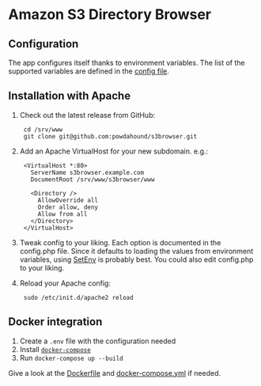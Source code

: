 Amazon S3 Directory Browser
===========================

Configuration
-------------

The app configures itself thanks to environment variables.
The list of the supported variables are defined in the [config file](www/config.php).


Installation with Apache
----------------------

1. Check out the latest release from GitHub:

        cd /srv/www
        git clone git@github.com:powdahound/s3browser.git

2. Add an Apache VirtualHost for your new subdomain. e.g.:

        <VirtualHost *:80>
          ServerName s3browser.example.com
          DocumentRoot /srv/www/s3browser/www

          <Directory />
            AllowOverride all
            Order allow, deny
            Allow from all
          </Directory>
        </VirtualHost>

3. Tweak config to your liking. Each option is documented in the config.php file. Since it defaults to loading the values from environment variables, using [SetEnv](http://httpd.apache.org/docs/2.2/mod/mod_env.html) is probably best. You could also edit config.php to your liking.

4. Reload your Apache config:

        sudo /etc/init.d/apache2 reload


Docker integration
-------------------

1. Create a `.env` file with the configuration needed
2. Install [`docker-compose`](https://docs.docker.com/compose/)
3. Run `docker-compose up --build`

Give a look at the [Dockerfile](Dockerfile) and [docker-compose.yml](docker-compose.yml) if needed.
